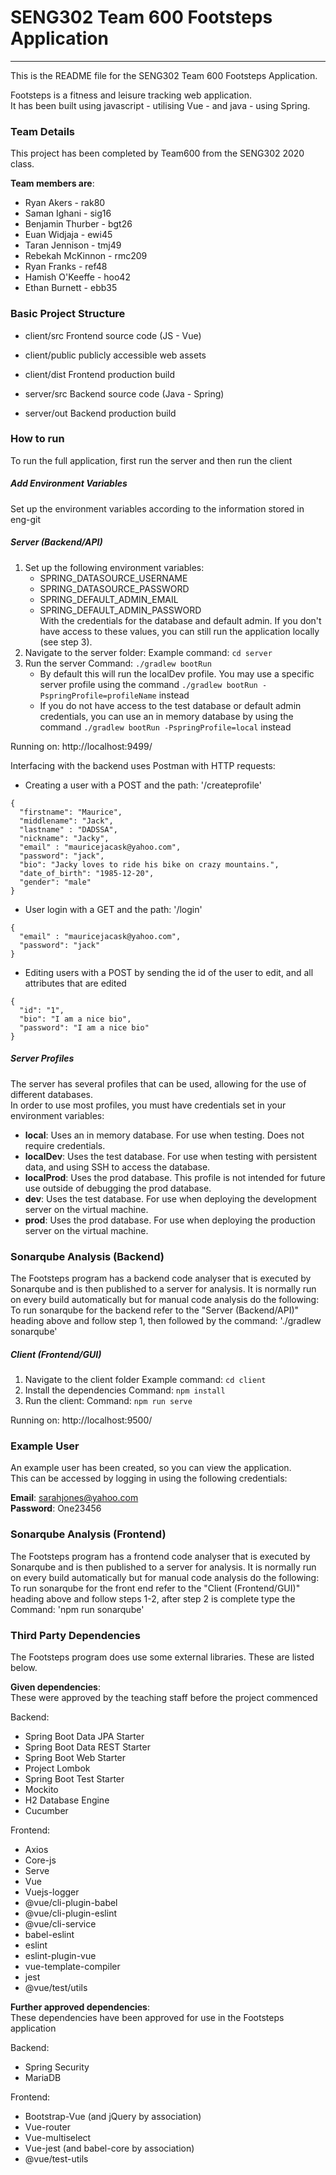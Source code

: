 # SENG302 Team 600 Footsteps Application
-----
This is the README file for the SENG302 Team 600 Footsteps Application.

Footsteps is a fitness and leisure tracking web application.  
It has been built using javascript - utilising Vue - and java - using Spring.

### Team Details
This project has been completed by Team600 from the SENG302 2020 class.

**Team members are**:
- Ryan Akers - rak80
- Saman Ighani - sig16
- Benjamin Thurber - bgt26
- Euan Widjaja - ewi45
- Taran Jennison - tmj49
- Rebekah McKinnon - rmc209
- Ryan Franks - ref48
- Hamish O'Keeffe - hoo42
- Ethan Burnett - ebb35

### Basic Project Structure
- client/src Frontend source code (JS - Vue)
- client/public publicly accessible web assets
- client/dist Frontend production build

- server/src Backend source code (Java - Spring)
- server/out Backend production build

### How to run
To run the full application, first run the server and then run the client
##### Add Environment Variables
Set up the environment variables according to the information stored in eng-git

##### Server (Backend/API)
1. Set up the following environment variables:
    - SPRING_DATASOURCE_USERNAME
    - SPRING_DATASOURCE_PASSWORD
    - SPRING_DEFAULT_ADMIN_EMAIL
    - SPRING_DEFAULT_ADMIN_PASSWORD  
    With the credentials for the database and default admin.  If you don't have access to these values, you can still run the application locally (see step 3).  
2. Navigate to the server folder: Example command: `cd server`  
3. Run the server Command: `./gradlew bootRun`  
    - By default this will run the localDev profile. You may use a specific server profile using the command `./gradlew bootRun -PspringProfile=profileName` instead  
    - If you do not have access to the test database or default admin credentials, you can use an in memory database by using the command `./gradlew bootRun -PspringProfile=local` instead  

Running on: http://localhost:9499/

Interfacing with the backend uses Postman with HTTP requests:
- Creating a user with a POST and the path: '/createprofile'
```
{
  "firstname": "Maurice",
  "middlename": "Jack",
  "lastname" : "DADSSA",
  "nickname": "Jacky",
  "email" : "mauricejacask@yahoo.com",
  "password": "jack",
  "bio": "Jacky loves to ride his bike on crazy mountains.",
  "date_of_birth": "1985-12-20",
  "gender": "male"
}
```
- User login with a GET and the path: '/login'
```
{
  "email" : "mauricejacask@yahoo.com",
  "password": "jack"
}
```
- Editing users with a POST by sending the id of the user to edit, and all attributes that are edited
```
{
  "id": "1",
  "bio": "I am a nice bio",
  "password": "I am a nice bio"
}
```
##### Server Profiles
The server has several profiles that can be used, allowing for the use of different databases.  
In order to use most profiles, you must have credentials set in your environment variables:  
- **local**: Uses an in memory database. For use when testing. Does not require credentials.  
- **localDev**: Uses the test database. For use when testing with persistent data, and using SSH to access the database.  
- **localProd**: Uses the prod database. This profile is not intended for future use outside of debugging the prod database.   
- **dev**: Uses the test database. For use when deploying the development server on the virtual machine.   
- **prod**: Uses the prod database. For use when deploying the production server on the virtual machine.  

### Sonarqube Analysis (Backend)
The Footsteps program has a backend code analyser that is executed by
Sonarqube and is then published to a server for analysis. It is 
normally run on every build automatically but for manual code analysis do the 
following: To run sonarqube for the backend refer to the "Server (Backend/API)" heading
above and follow step 1, then followed by the command: './gradlew sonarqube'

##### Client (Frontend/GUI)
1. Navigate to the client folder
Example command: `cd client`
2. Install the dependencies
Command: `npm install`
3. Run the client:
Command: `npm run serve`

Running on: http://localhost:9500/

### Example User
An example user has been created, so you can view the application.  
This can be accessed by logging in using the following credentials:

**Email**:  sarahjones@yahoo.com  
**Password**:  One23456

### Sonarqube Analysis (Frontend)
The Footsteps program has a frontend code analyser that is executed by
Sonarqube and is then published to a server for analysis. It is 
normally run on every build automatically but for manual code analysis do the 
following: To run sonarqube for the front end refer to the "Client (Frontend/GUI)" heading
above and follow steps 1-2, after step 2 is complete type the
Command: 'npm run sonarqube'

### Third Party Dependencies
The Footsteps program does use some external libraries. These are listed below.

**Given dependencies**:  
These were approved by the teaching staff before the project commenced

Backend:
- Spring Boot Data JPA Starter
- Spring Boot Data REST Starter
- Spring Boot Web Starter
- Project Lombok
- Spring Boot Test Starter
- Mockito
- H2 Database Engine
- Cucumber

Frontend:
- Axios
- Core-js
- Serve
- Vue
- Vuejs-logger
- @vue/cli-plugin-babel
- @vue/cli-plugin-eslint
- @vue/cli-service
- babel-eslint
- eslint
- eslint-plugin-vue
- vue-template-compiler
- jest
- @vue/test/utils

**Further approved dependencies**:  
These dependencies have been approved for use in the Footsteps application

Backend:
- Spring Security
- MariaDB

Frontend:
- Bootstrap-Vue (and jQuery by association)
- Vue-router
- Vue-multiselect
- Vue-jest (and babel-core by association)
- @vue/test-utils

